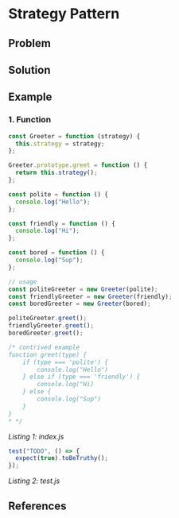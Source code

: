 # Strategy Pattern
>

## Problem

## Solution

## Example

### 1. Function
```javascript
const Greeter = function (strategy) {
  this.strategy = strategy;
};

Greeter.prototype.greet = function () {
  return this.strategy();
};

const polite = function () {
  console.log("Hello");
};

const friendly = function () {
  console.log("Hi");
};

const bored = function () {
  console.log("Sup");
};

// usage
const politeGreeter = new Greeter(polite);
const friendlyGreeter = new Greeter(friendly);
const boredGreeter = new Greeter(bored);

politeGreeter.greet();
friendlyGreeter.greet();
boredGreeter.greet();

/* contrived example
function greet(type) {
    if (type === 'polite') {
        console.log("Hello")
    } else if (type === 'friendly') {
        console.log("Hi)
    } else {
        console.log("Sup")
    }
}
* */

```
*Listing 1: index.js*
```javascript
test("TODO", () => {
  expect(true).toBeTruthy();
});

```
*Listing 2: test.js*

## References

